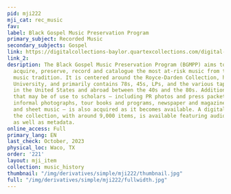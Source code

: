 ```yaml
---
pid: mji222
mji_cat: rec_music
fav: 
label: Black Gospel Music Preservation Program
primary_subject: Recorded Music
secondary_subjects: Gospel
link: https://digitalcollections-baylor.quartexcollections.com/digital-library-collections/the-black-gospel-music-restoration-project
link_2: 
desription: The Black Gospel Music Preservation Program (BGMPP) aims to identify,
  acquire, preserve, record and catalogue the most at-risk music from the black gospel
  music tradition. It is centered around the Royce-Darden Collection, held at Baylor
  University, and primarily contains 78s, 45s, LPs, and the various tape formats issued
  in the United States and abroad between the 40s and the 80s. Additionally, any ephemera
  that may be of use to scholars – including PR photos and press packets, taped interviews,
  informal photographs, tour books and programs, newspaper and magazine clippings,
  and sheet music – is also acquired as it becomes available. A digital version of
  the collection, with around 9,000 items, is available featuring audio and images
  as well as metadata.
online_access: Full
primary_lang: EN
last_check: October, 2023
physical_loc: Waco, TX
order: '221'
layout: mji_item
collection: music_history
thumbnail: "/img/derivatives/simple/mji222/thumbnail.jpg"
full: "/img/derivatives/simple/mji222/fullwidth.jpg"
---
```

